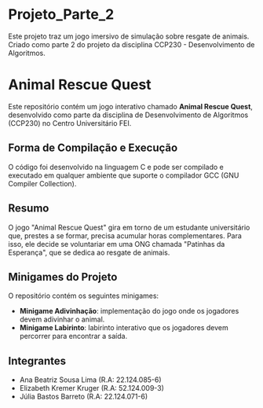 # Projeto_Parte_2
Este projeto traz um jogo imersivo de simulação sobre resgate de animais. Criado como parte 2 do projeto da disciplina CCP230 - Desenvolvimento de Algoritmos.


# Animal Rescue Quest

Este repositório contém um jogo interativo chamado **Animal Rescue Quest**, desenvolvido como parte da disciplina de Desenvolvimento de Algoritmos (CCP230) no Centro Universitário FEI.

## Forma de Compilação e Execução

O código foi desenvolvido na linguagem C e pode ser compilado e executado em qualquer ambiente que suporte o compilador GCC (GNU Compiler Collection).

## Resumo

O jogo "Animal Rescue Quest" gira em torno de um estudante universitário que, prestes a se formar, precisa acumular horas complementares. Para isso, ele decide se voluntariar em uma ONG chamada "Patinhas da Esperança", que se dedica ao resgate de animais.

## Minigames do Projeto

O repositório contém os seguintes minigames:

- **Minigame Adivinhação**: implementação do jogo onde os jogadores devem adivinhar o animal.
- **Minigame Labirinto**: labirinto interativo que os jogadores devem percorrer para encontrar a saída.

## Integrantes

- Ana Beatriz Sousa Lima (R.A: 22.124.085-6)
- Elizabeth Kremer Kruger (R.A: 52.124.009-3)
- Júlia Bastos Barreto (R.A: 22.124.071-6)
